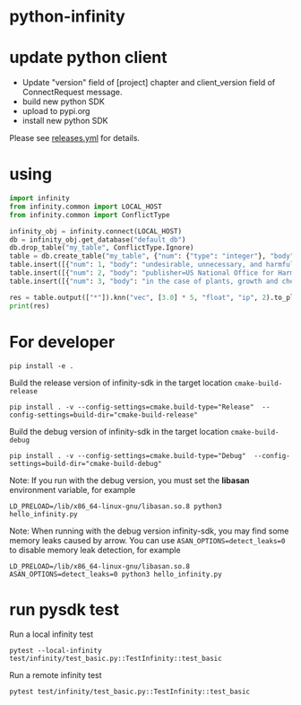 # python-infinity

# update python client

- Update "version" field of [project] chapter and client_version field of ConnectRequest message.
- build new python SDK
- upload to pypi.org
- install new python SDK

Please see [releases.yml](https://github.com/infiniflow/infinity/blob/main/.github/workflows/release.yml) for details.

# using

```python
import infinity
from infinity.common import LOCAL_HOST
from infinity.common import ConflictType

infinity_obj = infinity.connect(LOCAL_HOST)
db = infinity_obj.get_database("default_db")
db.drop_table("my_table", ConflictType.Ignore)
table = db.create_table("my_table", {"num": {"type": "integer"}, "body": {"type": "varchar"}, "vec": {"type": "vector,5,float"}}, ConflictType.Error)
table.insert([{"num": 1, "body": "undesirable, unnecessary, and harmful", "vec": [1.0] * 5}])
table.insert([{"num": 2, "body": "publisher=US National Office for Harmful Algal Blooms", "vec": [4.0] * 5}])
table.insert([{"num": 3, "body": "in the case of plants, growth and chemical", "vec": [7.0] * 5}])

res = table.output(["*"]).knn("vec", [3.0] * 5, "float", "ip", 2).to_pl()
print(res)

```

# For developer
```shell
pip install -e .
```
Build the release version of infinity-sdk in the target location `cmake-build-release`
```shell
pip install . -v --config-settings=cmake.build-type="Release"  --config-settings=build-dir="cmake-build-release"
```
Build the debug version of infinity-sdk in the target location `cmake-build-debug`
```shell
pip install . -v --config-settings=cmake.build-type="Debug"  --config-settings=build-dir="cmake-build-debug"
```
Note: If you run with the debug version, you must set the **libasan** environment variable, for example
```shell
LD_PRELOAD=/lib/x86_64-linux-gnu/libasan.so.8 python3 hello_infinity.py
```
Note: When running with the debug version infinity-sdk, you may find some memory leaks caused by arrow. You can use `ASAN_OPTIONS=detect_leaks=0` to disable memory leak detection, for example
```shell
LD_PRELOAD=/lib/x86_64-linux-gnu/libasan.so.8 ASAN_OPTIONS=detect_leaks=0 python3 hello_infinity.py
```

# run pysdk test
Run a local infinity test
```shell
pytest --local-infinity test/infinity/test_basic.py::TestInfinity::test_basic
```
Run a remote infinity test
```shell
pytest test/infinity/test_basic.py::TestInfinity::test_basic
```